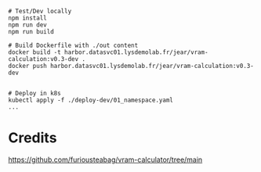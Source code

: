 ```
# Test/Dev locally
npm install
npm run dev
npm run build

# Build Dockerfile with ./out content
docker build -t harbor.datasvc01.lysdemolab.fr/jear/vram-calculation:v0.3-dev .
docker push harbor.datasvc01.lysdemolab.fr/jear/vram-calculation:v0.3-dev


# Deploy in k8s
kubectl apply -f ./deploy-dev/01_namespace.yaml
...
```
# Credits
https://github.com/furiousteabag/vram-calculator/tree/main

